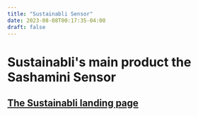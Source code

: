 ```yaml
---
title: "Sustainabli Sensor"
date: 2023-08-08T00:17:35-04:00
draft: false 
---
```


# Sustainabli's main product the Sashamini Sensor

## [The Sustainabli landing page](https://sustainabli.org/)